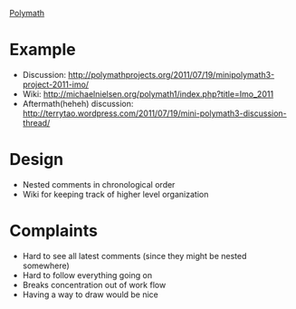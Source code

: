 [Polymath](http://polymathprojects.org/)

# Example

* Discussion: http://polymathprojects.org/2011/07/19/minipolymath3-project-2011-imo/ 
* Wiki: http://michaelnielsen.org/polymath1/index.php?title=Imo_2011
* Aftermath(heheh) discussion: http://terrytao.wordpress.com/2011/07/19/mini-polymath3-discussion-thread/

# Design

* Nested comments in chronological order
* Wiki for keeping track of higher level organization

# Complaints

* Hard to see all latest comments (since they might be nested somewhere)
* Hard to follow everything going on
* Breaks concentration out of work flow
* Having a way to draw would be nice

